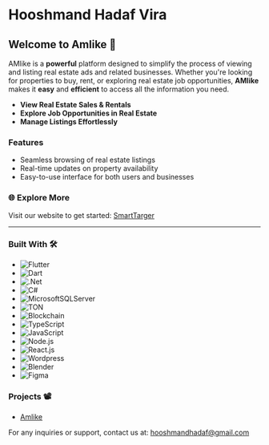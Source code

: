 # Hooshmand Hadaf Vira

## Welcome to **Amlike** 🏡

AMlike is a **powerful** platform designed to simplify the process of viewing and listing real estate ads and related businesses. Whether you're looking for properties to buy, rent, or exploring real estate job opportunities, **AMlike** makes it **easy** and **efficient** to access all the information you need.

- **View Real Estate Sales & Rentals**
- **Explore Job Opportunities in Real Estate**
- **Manage Listings Effortlessly**

### Features
- Seamless browsing of real estate listings
- Real-time updates on property availability
- Easy-to-use interface for both users and businesses


### 🌐 Explore More
Visit our website to get started: [SmartTarger]([https://amlike.net/](https://smarttarget.ir/))

---

### Built With 🛠️
- ![Flutter](https://img.shields.io/badge/Flutter-%2302569B.svg?style=for-the-badge&logo=Flutter&logoColor=white)
- ![Dart](https://img.shields.io/badge/dart-%230175C2.svg?style=for-the-badge&logo=dart&logoColor=white)
- ![.Net](https://img.shields.io/badge/.NET-5C2D91?style=for-the-badge&logo=.net&logoColor=white)
- ![C#](https://img.shields.io/badge/c%23-%23239120.svg?style=for-the-badge&logo=csharp&logoColor=white)
- ![MicrosoftSQLServer](https://img.shields.io/badge/Microsoft%20SQL%20Server-CC2927?style=for-the-badge&logo=microsoft%20sql%20server&logoColor=white)
- ![TON](https://img.shields.io/badge/TON-0098EA.svg?style=for-the-badge&logo=TON&logoColor=white)
- ![Blockchain](https://img.shields.io/badge/Blockchain.com-121D33.svg?style=for-the-badge&logo=blockchaindotcom&logoColor=white)
- ![TypeScript](https://img.shields.io/badge/TypeScript-3178C6.svg?style=for-the-badge&logo=TypeScript&logoColor=white)
- ![JavaScript](https://img.shields.io/badge/JavaScript-F7DF1E.svg?style=for-the-badge&logo=JavaScript&logoColor=black)
- ![Node.js](https://img.shields.io/badge/Node.js-5FA04E.svg?style=for-the-badge&logo=nodedotjs&logoColor=white)
- ![React.js](https://img.shields.io/badge/React-61DAFB.svg?style=for-the-badge&logo=React&logoColor=black)
- ![Wordpress](https://img.shields.io/badge/WordPress-21759B.svg?style=for-the-badge&logo=WordPress&logoColor=white)
- ![Blender](https://img.shields.io/badge/Blender-E87D0D.svg?style=for-the-badge&logo=Blender&logoColor=white)
- ![Figma](https://img.shields.io/badge/Figma-F24E1E.svg?style=for-the-badge&logo=Figma&logoColor=white)


### Projects 📽️
- [Amlike](http://amlike.net/)

For any inquiries or support, contact us at: [hooshmandhadaf@gmail.com](mailto:hooshmandhadaf@gmail.com)
